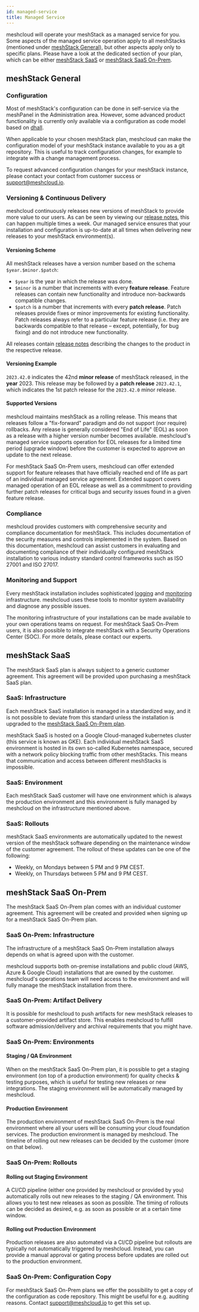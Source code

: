 ```yaml
---
id: managed-service
title: Managed Service
---
```


meshcloud will operate your meshStack as a managed service for you.
Some aspects of the managed service operation apply to all meshStacks (mentioned under [meshStack General](#meshstack-general)),
but other aspects apply only to specific plans. Please have a look at the dedicated section of your plan,
which can be either [meshStack SaaS](#meshstack-saas) or [meshStack SaaS On-Prem](#meshstack-saas-on-prem).

## meshStack General

### Configuration

Most of meshStack's configuration can be done in self-service via the meshPanel in the Administration area.
However, some advanced product functionality is currently only available via a configuration as code model based on [dhall](https://dhall-lang.org/).

When applicable to your chosen meshStack plan, meshcloud can make the configuration model of your meshStack instance available to you as a git repository.
This is useful to track configuration changes, for example to integrate with a change management process.

To request advanced configuration changes for your meshStack instance, please contact your contact from customer success or support@meshcloud.io.

### Versioning & Continuous Delivery

meshcloud continuously releases new versions of meshStack to provide more value to our users.
As can be seen by viewing our [release notes](/blog), this can happen multiple times a week.
Our managed service ensures that your installation and configuration is up-to-date at all
times when delivering new releases to your meshStack environment(s).

#### Versioning Scheme

All meshStack releases have a version number based on the schema `$year.$minor.$patch`:

- `$year` is the year in which the release was done.
- `$minor` is a number that increments with every **feature release**.
  Feature releases can contain new functionality and introduce non-backwards compatible changes.
- `$patch` is a number that increments with every **patch release**.
  Patch releases provide fixes or minor improvements for existing functionality.
  Patch releases always refer to a particular feature release (i.e. they are backwards compatible to that
  release – except, potentially, for bug fixing) and do not introduce new functionality.

All releases contain [release notes](/blog) describing the changes to the product in the respective release.

#### Versioning Example

`2023.42.0` indicates the 42nd **minor release** of meshStack released, in the **year** 2023.
This release may be followed by a **patch release** `2023.42.1`, which indicates the 1st patch release
for the `2023.42.0` minor release.

#### Supported Versions

meshcloud maintains meshStack as a rolling release. This means that releases follow a "fix-forward" paradigm and
do not support (nor require) rollbacks. Any release is generally considered "End of Life" (EOL) as soon as a release
with a higher version number becomes available. meshcloud's managed service supports operation for EOL releases for
a limited time period (upgrade window) before the customer is expected to approve an update to the next release.

For meshStack SaaS On-Prem users, meshcloud can offer extended support for feature releases that have officially
reached end of life as part of an individual managed service agreement. Extended support covers managed operation
of an EOL release as well as a commitment to providing further patch releases for critical bugs and security
issues found in a given feature release.

### Compliance

meshcloud provides customers with comprehensive security and compliance documentation for meshStack.
This includes documentation of the security measures and controls implemented in the system.
Based on this documentation, meshcloud can assist customers in evaluating and documenting compliance
of their individually configured meshStack installation to various industry standard control
frameworks such as ISO 27001 and ISO 27017.

### Monitoring and Support

Every meshStack installation includes sophisticated [logging](operations/logging.md)
and [monitoring](operations/monitoring.md) infrastructure. meshcloud uses these tools
to monitor system availability and diagnose any possible issues.

The monitoring infrastructure of your installations can be made available to your own operations teams on request.
For meshStack SaaS On-Prem users, it is also possible to integrate meshStack with a Security Operations Center (SOC).
For more details, please contact our experts.

## meshStack SaaS

The meshStack SaaS plan is always subject to a generic customer agreement.
This agreement will be provided upon purchasing a meshStack SaaS plan.

### SaaS: Infrastructure

Each meshStack SaaS installation is managed in a standardized way, and it is not possible to deviate from this
standard unless the installation is upgraded to the [meshStack SaaS On-Prem plan](#meshstack-saas-on-prem).

meshStack SaaS is hosted on a Google Cloud-managed kubernetes cluster (this service is known as GKE).
Each individual meshStack SaaS environment is hosted in its own so-called Kubernetes namespace, secured
with a network policy blocking traffic from other meshStacks.
This means that communication and access between different meshStacks is impossible.

### SaaS: Environment

Each meshStack SaaS customer will have one environment which is always the production environment
and this environment is fully managed by meshcloud on the infrastructure mentioned above.

### SaaS: Rollouts

meshStack SaaS environments are automatically updated to the newest version of the meshStack software
depending on the maintenance window of the customer agreement.
The rollout of these updates can be one of the following:

- Weekly, on Mondays between 5 PM and 9 PM CEST.
- Weekly, on Thursdays between 5 PM and 9 PM CEST.

## meshStack SaaS On-Prem

The meshStack SaaS On-Prem plan comes with an individual customer agreement.
This agreement will be created and provided when signing up for a meshStack SaaS On-Prem plan.

### SaaS On-Prem: Infrastructure

The infrastructure of a meshStack SaaS On-Prem installation always depends on what is agreed upon with the customer.

meshcloud supports both on-premise installations and public cloud (AWS, Azure & Google Cloud) installations
that are owned by the customer. meshcloud's operations team will need access to the environment and will fully
manage the meshStack installation from there.

### SaaS On-Prem: Artifact Delivery

It is possible for meshcloud to push artifacts for new meshStack releases to a customer-provided artifact store.
This enables meshcloud to fulfill software admission/delivery and archival requirements that you might have.

### SaaS On-Prem: Environments

#### Staging / QA Environment

When on the meshStack SaaS On-Prem plan, it is possible to get a staging environment (on top of a production environment)
for quality checks & testing purposes, which is useful for testing new releases or new integrations.
The staging environment will be automatically managed by meshcloud.

#### Production Environment

The production environment of meshStack SaaS On-Prem is the real environment where all your users will be consuming
your cloud foundation services.
The production environment is managed by meshcloud.
The timeline of rolling out new releases can be decided by the customer (more on that below).

### SaaS On-Prem: Rollouts

#### Rolling out Staging Environment

A CI/CD pipeline (either one provided by meshcloud or provided by you) automatically rolls out new releases to the staging / QA environment.
This allows you to test new releases as soon as possible. The timing of rollouts can be decided as desired,
e.g. as soon as possible or at a certain time window.

#### Rolling out Production Environment

Production releases are also automated via a CI/CD pipeline but rollouts are typically not automatically triggered by meshcloud.
Instead, you can provide a manual approval or gating process before updates are rolled out to the production environment.

### SaaS On-Prem: Configuration Copy

For meshStack SaaS On-Prem plans we offer the possibility to get a copy of the configuration as code repository.
This might be useful for e.g. auditing reasons. Contact support@meshcloud.io to get this set up.
